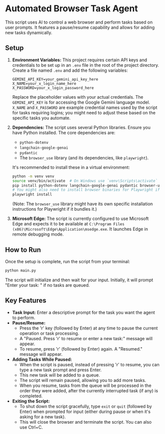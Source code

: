 # Automated Browser Task Agent

This script uses AI to control a web browser and perform tasks based on user prompts. It features a pause/resume capability and allows for adding new tasks dynamically.

## Setup

1.  **Environment Variables:**
    This project requires certain API keys and credentials to be set up in an `.env` file in the root of the project directory. Create a file named `.env` and add the following variables:

    ```
    GEMINI_API_KEY=your_gemini_api_key_here
    X_NAME=your_x_login_name_here
    X_PASSWORD=your_x_login_password_here
    ```

    Replace the placeholder values with your actual credentials. The `GEMINI_API_KEY` is for accessing the Google Gemini language model. `X_NAME` and `X_PASSWORD` are example credential names used by the script for tasks requiring logins; you might need to adjust these based on the specific tasks you automate.

2.  **Dependencies:**
    The script uses several Python libraries. Ensure you have Python installed. The core dependencies are:
    *   `python-dotenv`
    *   `langchain-google-genai`
    *   `pydantic`
    *   The `browser_use` library (and its dependencies, like `playwright`).

    It's recommended to install these in a virtual environment:
    ```bash
    python -m venv venv
    source venv/bin/activate  # On Windows use `venv\Scripts\activate`
    pip install python-dotenv langchain-google-genai pydantic browser-use
    # You might also need to install browser binaries for Playwright if not already present:
    playwright install
    ```
    (Note: The `browser_use` library might have its own specific installation instructions for Playwright if it bundles it.)

3.  **Microsoft Edge:**
    The script is currently configured to use Microsoft Edge and expects it to be available at `C:\Program Files (x86)\Microsoft\Edge\Application\msedge.exe`. It launches Edge in remote debugging mode.

## How to Run

Once the setup is complete, run the script from your terminal:

```bash
python main.py
```

The script will initialize and then wait for your input. Initially, it will prompt "Enter your task: " if no tasks are queued.

## Key Features

*   **Task Input:** Enter a descriptive prompt for the task you want the agent to perform.
*   **Pause/Resume:**
    *   Press the 'r' key (followed by Enter) at any time to pause the current operation or task processing.
    *   A "Paused. Press 'r' to resume or enter a new task:" message will appear.
    *   To resume, press 'r' (followed by Enter) again. A "Resumed." message will appear.
*   **Adding Tasks While Paused:**
    *   When the script is paused, instead of pressing 'r' to resume, you can type a new task prompt and press Enter.
    *   This new task will be added to a queue.
    *   The script will remain paused, allowing you to add more tasks.
    *   When you resume, tasks from the queue will be processed in the order they were added, after the currently interrupted task (if any) is completed.
*   **Exiting the Script:**
    *   To shut down the script gracefully, type `exit` or `quit` (followed by Enter) when prompted for input (either during pause or when it's asking for a new task).
    *   This will close the browser and terminate the script. You can also use Ctrl+C.
